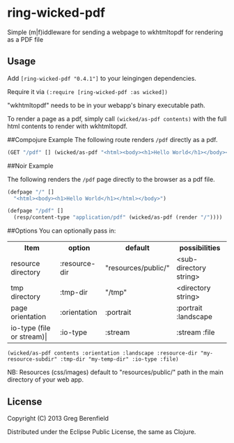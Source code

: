 # ring-wicked-pdf

Simple (m|f)iddleware for sending a webpage to wkhtmltopdf for rendering as a PDF
file

## Usage

Add `[ring-wicked-pdf "0.4.1"]` to your leingingen dependencies.

Require it via `(:require [ring-wicked-pdf :as wicked])`

"wkhtmltopdf" needs to be in your webapp's binary executable path.

To render a page as a pdf, simply call `(wicked/as-pdf contents)` with the full html contents to render with wkhtmltopdf.

##Compojure Example
The following route renders `/pdf` directly as a pdf.

```clojure
(GET "/pdf" [] (wicked/as-pdf "<html><body><h1>Hello World</h1></body></html>"))
```

##Noir Example

The following renders the `/pdf` page directly to the
browser as a pdf file.

```clojure
(defpage "/" []
  "<html><body><h1>Hello World</h1></html></body>")

(defpage "/pdf" []
  (resp/content-type "application/pdf" (wicked/as-pdf (render "/"))))
```

##Options
You can optionally pass in:
<table>
  <tr><th>Item</th><th>option</th><th>default</th><th>possibilities</td></tr>
  <tr><td>resource directory</td><td>:resource-dir</td><td>"resources/public/"</td><td>&lt;sub-directory string&gt;</tr>
  <tr><td>tmp directory</td><td>:tmp-dir</td><td>"/tmp"</td><td>&lt;directory string&gt;</tr>
  <tr><td>page orientation</td><td>:orientation</td><td>:portrait</td><td>:portrait :landscape</td></tr>
  <tr><td>io-type (file or stream)|</td><td>:io-type</td><td>:stream</td><td> :stream :file</td></tr>
</table>

`(wicked/as-pdf contents :orientation :landscape :resource-dir "my-resource-subdir" :tmp-dir "my-temp-dir" :io-type :file)`


NB: Resources (css/images) default to "resources/public/" path in the main directory of your web app.

## License

Copyright (C) 2013 Greg Berenfield

Distributed under the Eclipse Public License, the same as Clojure.
